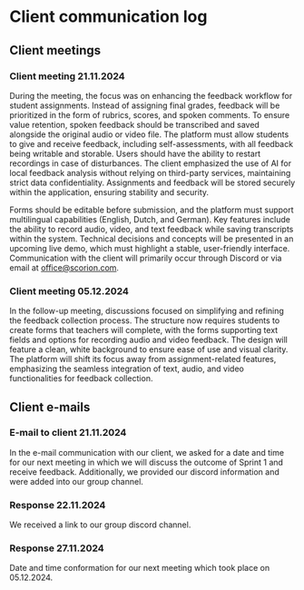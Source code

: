 # Client communication log

## Client meetings

### Client meeting 21.11.2024
During the meeting, the focus was on enhancing the feedback workflow for student assignments.
Instead of assigning final grades, feedback will be prioritized in the form of rubrics, scores,
and spoken comments. To ensure value retention, spoken feedback should be transcribed and saved
alongside the original audio or video file. The platform must allow students to give and receive feedback,
including self-assessments, with all feedback being writable and storable. Users should have the ability
to restart recordings in case of disturbances. The client emphasized the use of AI for local feedback
analysis without relying on third-party services, maintaining strict data confidentiality.
Assignments and feedback will be stored securely within the application, ensuring stability and security.

Forms should be editable before submission, and the platform must support multilingual capabilities (English, Dutch, and German). Key features
include the ability to record audio, video, and text feedback while saving transcripts within the system.
Technical decisions and concepts will be presented in an upcoming live demo, which must highlight a stable,
user-friendly interface. Communication with the client will primarily occur through Discord or via email
at office@scorion.com.

### Client meeting 05.12.2024
In the follow-up meeting, discussions focused on simplifying and refining the feedback collection process.
The structure now requires students to create forms that teachers will complete, with the forms supporting
text fields and options for recording audio and video feedback. The design will feature a clean, white background
to ensure ease of use and visual clarity. The platform will shift its focus away from assignment-related features,
emphasizing the seamless integration of text, audio, and video functionalities for feedback collection.
## Client e-mails

### E-mail to client 21.11.2024
In the e-mail communication with our client, we asked for a date and time for our next meeting in which we will discuss the outcome of Sprint 1 and receive feedback.
Additionally, we provided our discord information and were added into our group channel.
### Response 22.11.2024
We received a link to our group discord channel.
### Response 27.11.2024
Date and time conformation for our next meeting which took place on 05.12.2024.